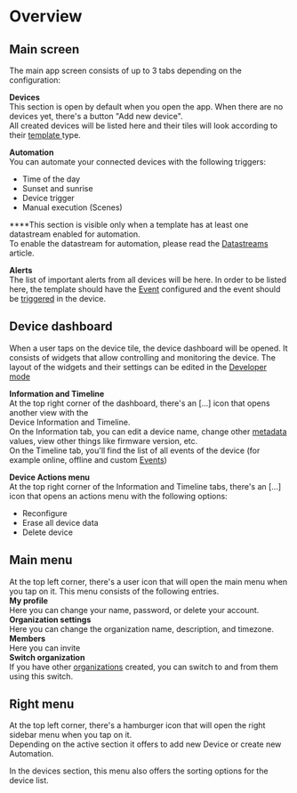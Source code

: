 # Overview

## Main screen 

The main app screen consists of up to 3 tabs depending on the configuration:  


**Devices**  
This section is open by default when you open the app. When there are no devices yet, there's a button "Add new device".  
All created devices will be listed here and their tiles will look according to their [template ](../web-dashboard/products/)type.

**Automation**  
You can automate your connected devices with the following triggers:  
  
- Time of the day  
- Sunset and sunrise  
- Device trigger  
- Manual execution \(Scenes\)  
  
****This section is visible only when a template has at least one datastream enabled for automation.   
To enable the datastream for automation, please read the [Datastreams](../web-dashboard/products/datastreams/datastreams-common-settings/) article.

**Alerts**  
The list of important alerts from all devices will be here. In order to be listed here, the template should have the [Event](../web-dashboard/products/events/) configured and the event should be [triggered](../web-dashboard/products/events/how-to-trigger-events.md) in the device.

## Device dashboard

When a user taps on the device tile, the device dashboard will be opened. It consists of widgets that allow controlling and monitoring the device. The layout of the widgets and their settings can be edited in the [Developer mode](../getting-started/developer-mode/)  
  
**Information and Timeline**  
At the top right corner of the dashboard, there's an \[...\] icon that opens another view with the   
Device Information and Timeline.  
On the Information tab, you can edit a device name, change other [metadata](../web-dashboard/search/devices-1/device-view/metadata.md) values, view other things like firmware version, etc.  
On the Timeline tab, you'll find the list of all events of the device \(for example online, offline and custom [Events](../web-dashboard/products/events/)\)  
  
**Device Actions menu**  
At the top right corner of the Information and Timeline tabs, there's an \[...\] icon that opens an actions menu with the following options:  
- Reconfigure  
- Erase all device data  
- Delete device

## Main menu

At the top left corner, there's a user icon that will open the main menu when you tap on it. This menu consists of the following entries.  
**My profile**  
Here you can change your name, password, or delete your account.  
**Organization settings**  
Here you can change the organization name, description, and timezone.  
**Members**  
Here you can invite   
**Switch organization**  
If you have other [organizations](../web-dashboard/organizations.md) created, you can switch to and from them using this switch.

## **Right menu**

At the top left corner, there's a hamburger icon that will open the right sidebar menu when you tap on it.  
Depending on the active section it offers to add new Device or create new Automation.  


In the devices section, this menu also offers the sorting options for the device list.

  


